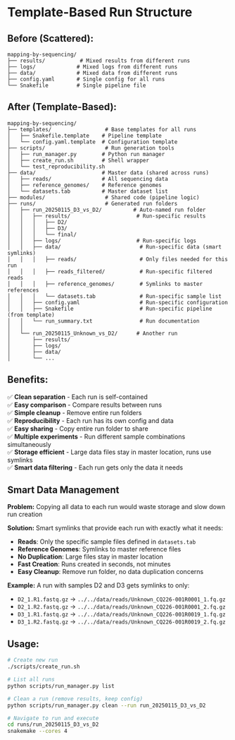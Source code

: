 # Template-Based Run Structure

## Before (Scattered):
```
mapping-by-sequencing/
├── results/           # Mixed results from different runs
├── logs/             # Mixed logs from different runs  
├── data/             # Mixed data from different runs
├── config.yaml       # Single config for all runs
└── Snakefile         # Single pipeline file
```

## After (Template-Based):
```
mapping-by-sequencing/
├── templates/                 # Base templates for all runs
│   ├── Snakefile.template    # Pipeline template
│   └── config.yaml.template  # Configuration template
├── scripts/                   # Run generation tools
│   ├── run_manager.py        # Python run manager
│   ├── create_run.sh         # Shell wrapper
│   └── test_reproducibility.sh
├── data/                     # Master data (shared across runs)
│   ├── reads/                # All sequencing data
│   ├── reference_genomes/    # Reference genomes
│   └── datasets.tab          # Master dataset list
├── modules/                   # Shared code (pipeline logic)
├── runs/                      # Generated run folders
│   ├── run_20250115_D3_vs_D2/          # Auto-named run folder
│   │   ├── results/                     # Run-specific results
│   │   │   ├── D2/
│   │   │   ├── D3/
│   │   │   └── final/
│   │   ├── logs/                        # Run-specific logs
│   │   ├── data/                         # Run-specific data (smart symlinks)
│   │   │   ├── reads/                    # Only files needed for this run
│   │   │   ├── reads_filtered/           # Run-specific filtered reads
│   │   │   ├── reference_genomes/        # Symlinks to master references
│   │   │   └── datasets.tab              # Run-specific sample list
│   │   ├── config.yaml                   # Run-specific configuration
│   │   ├── Snakefile                     # Run-specific pipeline (from template)
│   │   └── run_summary.txt               # Run documentation
│   │
│   └── run_20250115_Unknown_vs_D2/      # Another run
│       ├── results/
│       ├── logs/
│       ├── data/
│       └── ...
```

## Benefits:

✅ **Clean separation** - Each run is self-contained  
✅ **Easy comparison** - Compare results between runs  
✅ **Simple cleanup** - Remove entire run folders  
✅ **Reproducibility** - Each run has its own config and data  
✅ **Easy sharing** - Copy entire run folder to share  
✅ **Multiple experiments** - Run different sample combinations simultaneously  
✅ **Storage efficient** - Large data files stay in master location, runs use symlinks  
✅ **Smart data filtering** - Each run gets only the data it needs

## Smart Data Management

**Problem:** Copying all data to each run would waste storage and slow down run creation

**Solution:** Smart symlinks that provide each run with exactly what it needs:

- **Reads**: Only the specific sample files defined in `datasets.tab`
- **Reference Genomes**: Symlinks to master reference files
- **No Duplication**: Large files stay in master location
- **Fast Creation**: Runs created in seconds, not minutes
- **Easy Cleanup**: Remove run folder, no data duplication concerns

**Example:** A run with samples D2 and D3 gets symlinks to only:
- `D2_1.R1.fastq.gz` → `../../data/reads/Unknown_CQ226-001R0001_1.fq.gz`
- `D2_1.R2.fastq.gz` → `../../data/reads/Unknown_CQ226-001R0001_2.fq.gz`
- `D3_1.R1.fastq.gz` → `../../data/reads/Unknown_CQ226-001R0019_1.fq.gz`
- `D3_1.R2.fastq.gz` → `../../data/reads/Unknown_CQ226-001R0019_2.fq.gz`

## Usage:

```bash
# Create new run
./scripts/create_run.sh

# List all runs
python scripts/run_manager.py list

# Clean a run (remove results, keep config)
python scripts/run_manager.py clean --run run_20250115_D3_vs_D2

# Navigate to run and execute
cd runs/run_20250115_D3_vs_D2
snakemake --cores 4
```
